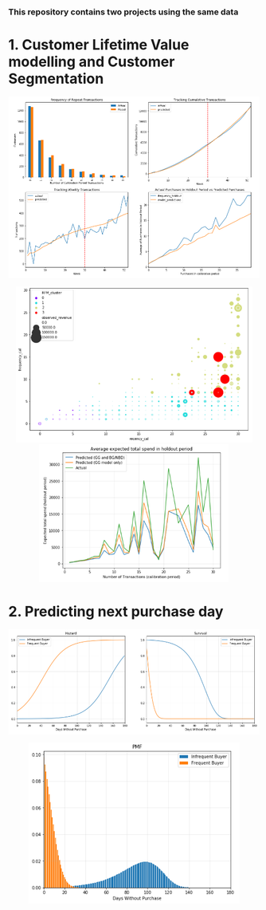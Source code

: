 ### This repository contains two projects using the same data

# 1. Customer Lifetime Value modelling and Customer Segmentation

<p align="center"><img src="data/figures/bgnbd.png" width=800></p>
<p align="center">
  <img src="data/figures/rfm_cluster.png" width="475">
  <img src="data/figures/gg_bgnbd_combined.png" width="380">
</p>

# 2. Predicting next purchase day
<p align="center"><img src="data/figures/hazard_survival.png" width=800></p>
<p align="center"><img src="data/figures/pmf.png" width=425></p>
